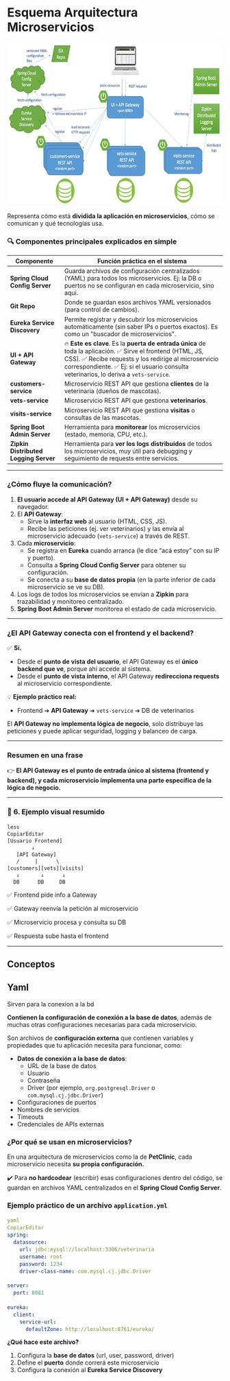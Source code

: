 # Esquema Arquitectura Microservicios

![image.png](Esquema%20Arquitectura%20Microservicios%2022db0f9d9c898019bb17c56bbeaff9fa/image.png)

Representa cómo está **dividida la aplicación en microservicios**, cómo se comunican y qué tecnologías usa.

### 🔍 **Componentes principales explicados en simple**

| **Componente** | **Función práctica en el sistema** |
| --- | --- |
| **Spring Cloud Config Server** | Guarda archivos de configuración centralizados (YAML) para todos los microservicios. Ej: la DB o puertos no se configuran en cada microservicio, sino aquí. |
| **Git Repo** | Donde se guardan esos archivos YAML versionados (para control de cambios). |
| **Eureka Service Discovery** | Permite registrar y descubrir los microservicios automáticamente (sin saber IPs o puertos exactos). Es como un "buscador de microservicios". |
| **UI + API Gateway** | 🔥 **Este es clave**. Es la **puerta de entrada única** de toda la aplicación. ✅ Sirve el frontend (HTML, JS, CSS). ✅ Recibe requests y los redirige al microservicio correspondiente. ✅ Ej: si el usuario consulta veterinarios, lo deriva a `vets-service`. |
| **customers-service** | Microservicio REST API que gestiona **clientes** de la veterinaria (dueños de mascotas). |
| **vets-service** | Microservicio REST API que gestiona **veterinarios**. |
| **visits-service** | Microservicio REST API que gestiona **visitas** o consultas de las mascotas. |
| **Spring Boot Admin Server** | Herramienta para **monitorear** los microservicios (estado, memoria, CPU, etc.). |
| **Zipkin Distributed Logging Server** | Herramienta para **ver los logs distribuidos** de todos los microservicios, muy útil para debugging y seguimiento de requests entre servicios. |

---

### **¿Cómo fluye la comunicación?**

1. **El usuario accede al API Gateway (UI + API Gateway)** desde su navegador.
2. El **API Gateway**:
    - Sirve la **interfaz web** al usuario (HTML, CSS, JS).
    - Recibe las peticiones (ej. ver veterinarios) y las envía al microservicio adecuado (`vets-service`) a través de REST.
3. Cada **microservicio**:
    - Se registra en **Eureka** cuando arranca (le dice “acá estoy” con su IP y puerto).
    - Consulta a **Spring Cloud Config Server** para obtener su configuración.
    - Se conecta a su **base de datos propia** (en la parte inferior de cada microservicio se ve su DB).
4. Los logs de todos los microservicios se envían a **Zipkin** para trazabilidad y monitoreo centralizado.
5. **Spring Boot Admin Server** monitorea el estado de cada microservicio.

---

### **¿El API Gateway conecta con el frontend y el backend?**

✅ **Sí.**

- Desde el **punto de vista del usuario**, el API Gateway es el **único backend que ve**, porque ahí accede al sistema.
- Desde el **punto de vista interno**, el API Gateway **redirecciona requests** al microservicio correspondiente.

💡 **Ejemplo práctico real:**

- Frontend ➔ **API Gateway** ➔ `vets-service` ➔ DB de veterinarios

El **API Gateway no implementa lógica de negocio**, solo distribuye las peticiones y puede aplicar seguridad, logging y balanceo de carga.

---

### **Resumen en una frase**

👉 **El API Gateway es el punto de entrada único al sistema (frontend y backend), y cada microservicio implementa una parte específica de la lógica de negocio.**

---

### 📝 **6. Ejemplo visual resumido**

```
less
CopiarEditar
[Usuario Frontend]
        ↓
   [API Gateway]
   /     |      \
[customers][vets][visits]
   ↓       ↓      ↓
  DB      DB     DB

```

✅ Frontend pide info a Gateway

✅ Gateway reenvía la petición al microservicio

✅ Microservicio procesa y consulta su DB

✅ Respuesta sube hasta el frontend

---

## Conceptos

## Yaml

Sirven para la conexion a la bd

**Contienen la configuración de conexión a la base de datos**, además de muchas otras configuraciones necesarias para cada microservicio.

 Son archivos de **configuración externa** que contienen variables y propiedades que tu aplicación necesita para funcionar, como:

- **Datos de conexión a la base de datos**:
    - URL de la base de datos
    - Usuario
    - Contraseña
    - Driver (por ejemplo, `org.postgresql.Driver` o `com.mysql.cj.jdbc.Driver`)
- Configuraciones de puertos
- Nombres de servicios
- Timeouts
- Credenciales de APIs externas

### **¿Por qué se usan en microservicios?**

En una arquitectura de microservicios como la de **PetClinic**, cada microservicio necesita **su propia configuración.**

✔️ Para **no hardcodear** (escribir) esas configuraciones dentro del código, se guardan en archivos YAML centralizados en el **Spring Cloud Config Server**.

### **Ejemplo práctico de un archivo `application.yml`**

```yaml
yaml
CopiarEditar
spring:
  datasource:
    url: jdbc:mysql://localhost:3306/veterinaria
    username: root
    password: 1234
    driver-class-name: com.mysql.cj.jdbc.Driver

server:
  port: 8081

eureka:
  client:
    service-url:
      defaultZone: http://localhost:8761/eureka/

```

 **¿Qué hace este archivo?**

1. Configura la **base de datos** (url, user, password, driver)
2. Define el **puerto** donde correrá este microservicio
3. Configura la conexión al **Eureka Service Discovery**